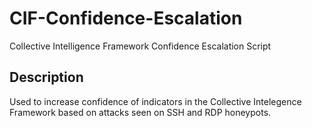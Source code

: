 # CIF-Confidence-Escalation
Collective Intelligence Framework Confidence Escalation Script

## Description
Used to increase confidence of indicators in the Collective Intelegence Framework based on attacks seen on SSH and RDP honeypots.
